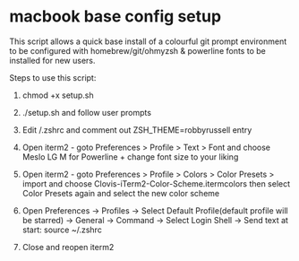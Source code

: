 # macbook base config setup
This script allows a quick base install of a colourful git prompt environment to be configured with homebrew/git/ohmyzsh & powerline fonts to be installed for new users.

Steps to use this script:

1) chmod +x setup.sh
2) ./setup.sh and follow user prompts
3) Edit /.zshrc and comment out ZSH_THEME=robbyrussell entry
4) Open iterm2 - goto Preferences > Profile > Text > Font and choose Meslo LG M for Powerline + change font size to your liking
5) Open iterm2 - goto Preferences > Profile > Colors > Color Presets > import and choose Clovis-iTerm2-Color-Scheme.itermcolors then select Color Presets again and select the new color scheme
6) Open Preferences -> Profiles -> Select Default Profile(default profile will be starred) -> General -> Command -> Select Login Shell -> Send text at start:
source ~/.zshrc

7) Close and reopen iterm2
